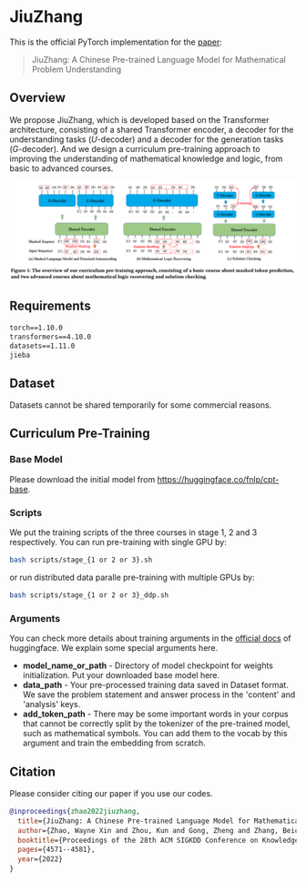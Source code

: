 # JiuZhang
This is the official PyTorch implementation for the [paper](https://arxiv.org/abs/2206.06315):

> JiuZhang: A Chinese Pre-trained Language Model for Mathematical Problem Understanding

## Overview

We propose JiuZhang, which is developed based on the Transformer architecture, consisting  of a shared Transformer encoder, a decoder for the understanding tasks ($U$-decoder) and a decoder for the generation tasks ($G$-decoder). And we design a curriculum pre-training approach to improving the understanding of mathematical knowledge and logic, from basic to advanced courses.

![](figure/model.png)

## Requirements

```
torch==1.10.0
transformers==4.10.0
datasets==1.11.0
jieba
```

## Dataset

Datasets cannot be shared temporarily for some commercial reasons.

## Curriculum Pre-Training

### Base Model
Please download the initial model from https://huggingface.co/fnlp/cpt-base.

### Scripts
We put the training scripts of the three courses in stage 1, 2 and 3 respectively. You can run pre-training with single GPU by:
```bash
bash scripts/stage_{1 or 2 or 3}.sh
```
or run distributed data paralle pre-training with multiple GPUs by:
```bash
bash scripts/stage_{1 or 2 or 3}_ddp.sh
```

### Arguments
You can check more details about training arguments in the [official docs](https://huggingface.co/transformers/v4.10.0/main_classes/trainer.html#trainingarguments) of huggingface. We explain some special arguments here.
- **model_name_or_path** - Directory of model checkpoint for weights initialization. Put your downloaded base model here.
- **data_path** - Your pre-processed training data saved in Dataset format. We save the problem statement and answer process in the 'content' and 'analysis' keys.
- **add_token_path** - There may be some important words in your corpus that cannot be correctly split by the tokenizer of the pre-trained model, such as mathematical symbols. You can add them to the vocab by this argument and train the embedding from scratch.

## Citation

Please consider citing our paper if you use our codes.

```bibtex
@inproceedings{zhao2022jiuzhang,
  title={JiuZhang: A Chinese Pre-trained Language Model for Mathematical Problem Understanding},
  author={Zhao, Wayne Xin and Zhou, Kun and Gong, Zheng and Zhang, Beichen and Zhou, Yuanhang and Sha, Jing and Chen, Zhigang and Wang, Shijin and Liu, Cong and Wen, Ji-Rong},
  booktitle={Proceedings of the 28th ACM SIGKDD Conference on Knowledge Discovery and Data Mining},
  pages={4571--4581},
  year={2022}
}
```